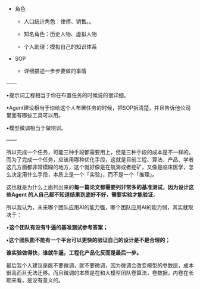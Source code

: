 - 角色

  - 人口统计角色：律师、销售。。

  - 知名角色：历史人物、虚拟人物

  - 个人助理：模拟自己的知识体系

- SOP
  - 详细描述一步步要做的事情

——

•提示词工程相当于你在布置任务的时候说的很详细。

•Agent建设相当于你给这个人布置任务的时候，把SOP拆清楚，并且告诉他公司里面有哪些工具可以用。

•模型微调相当于做培训。

——

所以完成一个任务，可能三种手段都需要用上，但是三种手段的成本是不一样的。而为了完成一个任务，应该用哪种优化手段，这就是目前工程、算法、产品、学者这几方面都非常模糊的地方，这个就好像是在航海或者挖矿，又像是临床医学，怎么决定用什么手段，本质上是一个「实验」，而不是一个「推理」。

这也就是为什么上面列出来的**每一篇论文都需要列非常多的基准测试，因为设计这些Agent 的人自己都不知道结果到底好不好，需要实验才能验证**。

所以我认为，未来哪个团队应用AI的能力强，哪个团队应用AI的能力弱，其实就取决于：

•**这个团队有没有牛逼的基准测试参考答案；**

**•这个团队能不能有一个平台可以更快的验证自己的设计是不是合理的；**

**谁实验做得快，谁就牛逼，工程化产品化反而是最后一步。**

最后我个人建议是能不要微调，就不要微调，因为微调会改变模型的参数层，成本很高而且无法迁移。而且微调的本质是在和大模型团队卷算法，卷数据，内卷在长期来看，是没有意义的。